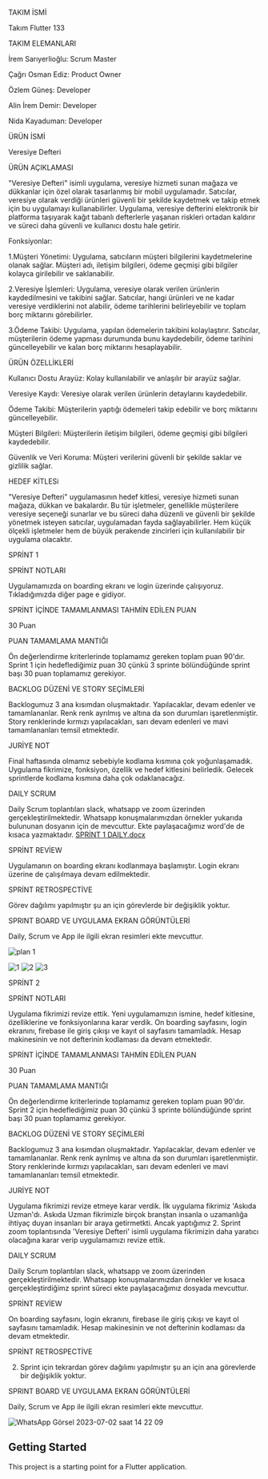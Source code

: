 TAKIM İSMİ

Takım Flutter 133

TAKIM ELEMANLARI

İrem Sarıyerlioğlu: Scrum Master

Çağrı Osman Ediz: Product Owner

Özlem Güneş: Developer

Alin İrem Demir: Developer

Nida Kayaduman: Developer

ÜRÜN İSMİ

Veresiye Defteri

ÜRÜN AÇIKLAMASI

"Veresiye Defteri" isimli uygulama, veresiye hizmeti sunan mağaza ve dükkanlar için özel olarak tasarlanmış bir mobil uygulamadır. Satıcılar, veresiye olarak verdiği ürünleri güvenli bir şekilde kaydetmek ve takip etmek için bu uygulamayı kullanabilirler. Uygulama, veresiye defterini elektronik bir platforma taşıyarak kağıt tabanlı defterlerle yaşanan riskleri ortadan kaldırır ve süreci daha güvenli ve kullanıcı dostu hale getirir.

Fonksiyonlar:

1.Müşteri Yönetimi: Uygulama, satıcıların müşteri bilgilerini kaydetmelerine olanak sağlar. Müşteri adı, iletişim bilgileri, ödeme geçmişi gibi bilgiler kolayca girilebilir ve saklanabilir.

2.Veresiye İşlemleri: Uygulama, veresiye olarak verilen ürünlerin kaydedilmesini ve takibini sağlar. Satıcılar, hangi ürünleri ve ne kadar veresiye verdiklerini not alabilir, ödeme tarihlerini belirleyebilir ve toplam borç miktarını görebilirler.

3.Ödeme Takibi: Uygulama, yapılan ödemelerin takibini kolaylaştırır. Satıcılar, müşterilerin ödeme yapması durumunda bunu kaydedebilir, ödeme tarihini güncelleyebilir ve kalan borç miktarını hesaplayabilir.

ÜRÜN ÖZELLİKLERİ

Kullanıcı Dostu Arayüz: Kolay kullanılabilir ve anlaşılır bir arayüz sağlar.

Veresiye Kaydı: Veresiye olarak verilen ürünlerin detaylarını kaydedebilir.

Ödeme Takibi: Müşterilerin yaptığı ödemeleri takip edebilir ve borç miktarını güncelleyebilir.

Müşteri Bilgileri: Müşterilerin iletişim bilgileri, ödeme geçmişi gibi bilgileri kaydedebilir.

Güvenlik ve Veri Koruma: Müşteri verilerini güvenli bir şekilde saklar ve gizlilik sağlar.

HEDEF KİTLESi

"Veresiye Defteri" uygulamasının hedef kitlesi, veresiye hizmeti sunan mağaza, dükkan ve bakalardır. Bu tür işletmeler, genellikle müşterilere veresiye seçeneği sunarlar ve bu süreci daha düzenli ve güvenli bir şekilde yönetmek isteyen satıcılar, uygulamadan fayda sağlayabilirler. Hem küçük ölçekli işletmeler hem de büyük perakende zincirleri için kullanılabilir bir uygulama olacaktır.

SPRİNT 1

SPRİNT NOTLARI

Uygulamamızda on boarding ekranı ve login üzerinde çalışıyoruz. Tıkladığımızda diğer page e gidiyor.

SPRİNT İÇİNDE TAMAMLANMASI TAHMİN EDİLEN PUAN

30 Puan

PUAN TAMAMLAMA MANTIĞI

Ön değerlendirme kriterlerinde toplamamız gereken toplam puan 90'dır. Sprint 1 için hedeflediğimiz puan 30 çünkü 3 sprinte bölündüğünde sprint başı 30 puan toplamamız gerekiyor.

BACKLOG DÜZENİ VE STORY SEÇİMLERİ

Backlogumuz 3 ana kısımdan oluşmaktadır. Yapılacaklar, devam edenler ve tamamlananlar. Renk renk ayrılmış ve altına da son durumları işaretlenmiştir. Story renklerinde kırmızı yapılacakları, sarı devam edenleri ve mavi tamamlananları temsil etmektedir.

JURİYE NOT

Final haftasında olmamız sebebiyle kodlama kısmına çok yoğunlaşamadık. Uygulama fikrimize, fonksiyon, özellik ve hedef kitlesini belirledik. Gelecek sprintlerde kodlama kısmına daha çok odaklanacağız.

DAILY SCRUM

Daily Scrum toplantıları slack, whatsapp ve zoom üzerinden gerçekleştirilmektedir. Whatsapp konuşmalarımızdan örnekler yukarıda bulununan dosyanın için de mevcuttur. Ekte paylaşacağımız word'de de kısaca yazmaktadır. [SPRİNT 1 DAILY.docx](https://github.com/GOUA-Bootcamp133/Bootcamp/files/11779603/SPRINT.1.DAILY.docx)

SPRİNT REVİEW

Uygulamanın on boarding ekranı kodlanmaya başlamıştır. Login ekranı üzerine de çalışılmaya devam edilmektedir.

SPRİNT RETROSPECTİVE

Görev dağılımı yapılmıştır şu an için görevlerde bir değişiklik yoktur.

SPRINT BOARD VE UYGULAMA EKRAN GÖRÜNTÜLERİ

Daily, Scrum ve App ile ilgili ekran resimleri ekte mevcuttur.




![plan 1](https://github.com/GOUA-Bootcamp133/Bootcamp/assets/136114162/e0e17881-df14-45da-8c58-429f38296c1f)


![1](https://github.com/GOUA-Bootcamp133/Bootcamp/assets/136114162/5d7588bd-088a-4780-bb76-5202738ddaa5)
![2](https://github.com/GOUA-Bootcamp133/Bootcamp/assets/136114162/4cab73bf-f205-432a-87ea-20c131abeb35)
![3](https://github.com/GOUA-Bootcamp133/Bootcamp/assets/136114162/309e7c7a-5ffa-41f8-a9ed-9de72e40d97d)




SPRİNT 2

SPRİNT NOTLARI

Uygulama fikrimizi revize ettik. Yeni uygulamamızın ismine, hedef kitlesine, özelliklerine ve fonksiyonlarına karar verdik. On boarding sayfasını, login ekranını, firebase ile giriş çıkışı ve kayıt ol sayfasını tamamladık. Hesap makinesinin ve not defterinin kodlaması da devam etmektedir.

SPRİNT İÇİNDE TAMAMLANMASI TAHMİN EDİLEN PUAN

30 Puan

PUAN TAMAMLAMA MANTIĞI

Ön değerlendirme kriterlerinde toplamamız gereken toplam puan 90'dır. Sprint 2 için hedeflediğimiz puan 30 çünkü 3 sprinte bölündüğünde sprint başı 30 puan toplamamız gerekiyor.

BACKLOG DÜZENİ VE STORY SEÇİMLERİ

Backlogumuz 3 ana kısımdan oluşmaktadır. Yapılacaklar, devam edenler ve tamamlananlar. Renk renk ayrılmış ve altına da son durumları işaretlenmiştir. Story renklerinde kırmızı yapılacakları, sarı devam edenleri ve mavi tamamlananları temsil etmektedir.

JURİYE NOT

Uygulama fikrimizi revize etmeye karar verdik. İlk uygulama fikrimiz 'Askıda Uzman'dı. Askıda Uzman fikrimizle birçok branştan insanla o uzamanlığa ihtiyaç duyan insanları bir araya getirmetkti. Ancak yaptığımız 2. Sprint zoom toplantısında 'Veresiye Defteri' isimli uygulama fikrimizin daha yaratıcı olacağına karar verip uygulamamızı revize ettik.

DAILY SCRUM

Daily Scrum toplantıları slack, whatsapp ve zoom üzerinden gerçekleştirilmektedir. Whatsapp konuşmalarımızdan örnekler ve kısaca gerçekleştirdiğimz sprint süreci ekte paylaşacağımız dosyada mevcuttur.

SPRİNT REVİEW

On boarding sayfasını, login ekranını, firebase ile giriş çıkışı ve kayıt ol sayfasını tamamladık. Hesap makinesinin ve not defterinin kodlaması da devam etmektedir.

SPRİNT RETROSPECTİVE

2. Sprint için tekrardan görev dağılımı yapılmıştır şu an için ana görevlerde bir değişiklik yoktur.

SPRINT BOARD VE UYGULAMA EKRAN GÖRÜNTÜLERİ

Daily, Scrum ve App ile ilgili ekran resimleri ekte mevcuttur.

![WhatsApp Görsel 2023-07-02 saat 14 22 09](https://github.com/GOUA-Bootcamp133/Bootcamp/assets/136116755/4e57ebfc-1fb2-475c-98a9-b5f3ebe7c490)



## Getting Started

This project is a starting point for a Flutter application.



